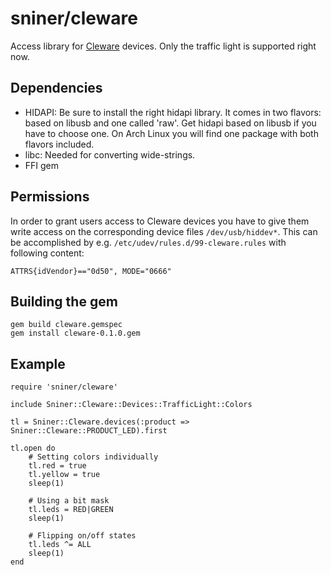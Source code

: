 # sniner/cleware

Access library for [Cleware](http://cleware.de) devices. Only the traffic light is supported right now.

## Dependencies

* HIDAPI: Be sure to install the right hidapi library. It comes in two flavors: based on libusb and one called 'raw'. Get hidapi based on libusb if you have to choose one. On Arch Linux you will find one package with both flavors included.
* libc: Needed for converting wide-strings.
* FFI gem

## Permissions

In order to grant users access to Cleware devices you have to give them write access on the corresponding device files `/dev/usb/hiddev*`. This can be accomplished by e.g. `/etc/udev/rules.d/99-cleware.rules` with following content:

    ATTRS{idVendor}=="0d50", MODE="0666"

## Building the gem

    gem build cleware.gemspec
    gem install cleware-0.1.0.gem

## Example

```
require 'sniner/cleware'

include Sniner::Cleware::Devices::TrafficLight::Colors

tl = Sniner::Cleware.devices(:product => Sniner::Cleware::PRODUCT_LED).first

tl.open do
    # Setting colors individually
    tl.red = true
    tl.yellow = true
    sleep(1)

    # Using a bit mask
    tl.leds = RED|GREEN
    sleep(1)

    # Flipping on/off states
    tl.leds ^= ALL
    sleep(1)
end
```